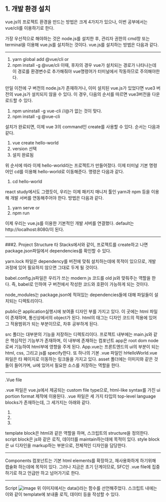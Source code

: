 ## 1. 개발 환경 설치

vue.js의 프로젝트 환경을 만드는 방법은 크게 4가지가 있으나, 이번 공부에서는 vue/cli를 이용하기로 한다.

가장 우선적으로 해야하는 것은 node.js를 설치한 후, 관리자 권한의 cmd창 또는 terminal을 이용해 vue.js를 설치하는 것이다.
vue.js를 설치하는 방법은 다음과 같다.

---------------------------------------------

1. yarn global add @vue/cli
or
2. npm install -g @vue/cli
이때, 후자의 경우 vue가 설치되는 경로가 나타나는데 이 경로를 환경변수로 추가해줘야 vue명령어가 터미널에서 작동하므로 주의해야한다.

만일 이전에 구 버전의 node.js가 존재하거나, 이미 설치된 vue.js가 있었다면 vue3 버전의 vue.js가 설치되지 않을 수 있다.
이 경우, 다음의 순서를 따르면 vue3버전을 다운로드할 수 있다.
1. npm uninstall -g vue-cli //@가 없는 것이 맞다.
2. npm install -g @vue-cli

설치가 완료되면, 이제 vue 3의 command인 create를 사용할 수 있다.
순서는 다음과 같다.

1. vue create hello-world
2. version 선택
3. 설치 완료됨

위 순서에 따라 이제 hello-world라는 프로젝트가 만들어졌다. 이제 터미널 기본 명령어인 cd를 이용해 hello-world로 이동해준다.
명령은 다음과 같다.

1. cd hello-world

react study에서도 그랬듯이, 우리는 이제 패키지 매니저 툴인 yarn과 npm 등을 이용해 개발 서버를 연동해주어야 한다.
방법은 다음과 같다.

1. yarn serve
or
2. npm run 

이제 우리는 vue.js를 이용한 기본적인 개발 서버를 연결했다.
default는 http://localhost:8080/이 된다.

-------------------------------------------------

###2. Project Structure
타 Stacks에서와 같이, 프로젝트를 create하고 나면 package.json파일에서 dependencies를 확인할 수 있다.

yarn.lock 파일은 dependency를 버전에 맞춰 설치하는데에 목적이 있으므로, 개발 과정에 있어 필요하지 않으면 그대로 두게 될 것이다.

babel.config.js파일은 우리가 쓰는 modern js 코드를 old js와 맞춰주는 역할을 한다.
즉, babel로 인하여 구 버전에서 작성한 코드와 호환이 가능하게 되는 것이다.

node_modules는 package.json에 적혀있는 dependencies들에 대해 파일들이 설치되는 디렉토리이다.

public은 application실행시에 보여줄 디자인 부를 가지고 있다. 이 곳에는 html 파일이 존재하며, 통신상에서의 object가 된다.
html의 태그는 디자인 코드의 적용에 있어 그 적용범위가 되는 부분이므로, 차후 공부하게 된다.

src 폴더는 대부분의 기능을 저장하는 디렉토리이다.
프로젝트 내부에는 main.js와 같은 핵심적인 기능부가 존재하며, 이 내부에 존재하는 컴포넌트 app은 root dom node로써 기능하여 html부에
영향을 주게 된다.
App.vue는 프론트엔드의 ui의 부분이 되는 html, css, 그리고 js를 specify한다.
또 하나의 기본 .vue 파일인 hHelloWorld.vue파일은 타 페이지로 이동하는 링크들을 가지고 있다.
asset 폴더에는 이미지와 같은 것들이 들어가며, ui에 있어서 필요한 소스를 저장하는 역할을 한다.

---------------------------------------------------------------
.Vue file 

.vue 파일은 vue.js에서 제공되는 custom file type으로, html-like syntax를 가진 ui portion format 제작에 이용된다.
.vue 파일은 세 가지 타입의 top-level language blocks가 존재하는데, 그 세가지는 아래와 같다.
1. <template></template>
2. <script></script>
3. <style></style>

template block은 html과 같은 역할을 하며, 스크립트의 structure을 정의한다.
script block은 js와 같은 로직, 데이터를 maintain하는데에 목적이 있다.
style block은 ui 디자인을 markup하는 부분으로, 전체적인 디자인을 담당한다.

-----------------------------------------------------
Components
컴포넌트는 기본 html elements를 확장하고, 재사용화하게 하기위해 캡슐화 하는데에 목적이 있다.
그러나 지금은 초기 단계이므로, SFC인 .vue file에 집중하기로 하고 언급만 하고 넘어가기로 한다.

---------------------------------------------------
Script
![image](https://user-images.githubusercontent.com/80696846/134664408-dccb709b-d5fe-41e6-8571-362b5156f3c4.png)
위 이미지에서는 data()라는 함수를 선언해주었다. 스크립트 내에는 이와 같이 template에 보내줄 로직, 데이터 등을 작성할 수 있다.

